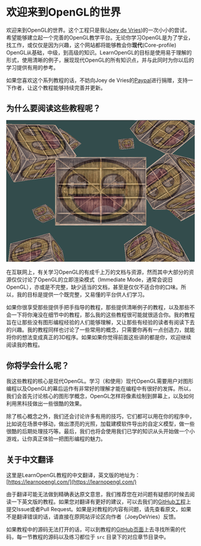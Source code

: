 # 欢迎来到OpenGL的世界

欢迎来到OpenGL的世界。这个工程只是我([Joey de Vries](http://joeydevries.com/))的一次小小的尝试，希望能够建立起一个完善的OpenGL教学平台。无论你学习OpenGL是为了学业，找工作，或仅仅是因为兴趣，这个网站都将能够教会你**现代**(Core-profile) OpenGL从基础，中级，到高级的知识。LearnOpenGL的目标是使用易于理解的形式，使用清晰的例子，展现现代OpenGL的所有知识点，并与此同时为你以后的学习提供有用的参考。

如果您喜欢这个系列教程的话，不妨向Joey de Vries的[Paypal](https://www.paypal.me/learnopengl/)进行捐赠，支持一下作者，让这个教程能够持续完善并更新。

## 为什么要阅读这些教程呢？

<img alt="Image of smiling textured containers in OpenGL" src="img/index_image2.png" class="right medium" />

在互联网上，有关学习OpenGL的有成千上万的文档与资源，然而其中大部分的资源仅仅讨论了OpenGL的立即渲染模式（Immediate Mode，通常会说旧OpenGL），亦或是不完整，缺少适当的文档，甚至是仅仅不适合你的口味。所以，我的目标是提供一个既完整，又易懂的平台供人们学习。

如果你很享受那些提供手把手指导的教程，那些提供清晰例子的教程，以及那些不会一下将你淹没在细节中的教程，那么我的这些教程很可能就很适合你。我的教程旨在让那些没有图形编程经验的人们能够理解，又让那些有经验的读者有阅读下去的兴趣。我的教程同样也讨论了一些常用的概念，只需要你再有一点创造力，就能将你的想法变成真正的3D程序。如果如果你觉得前面这些讲的都是你，欢迎继续阅读我的教程。

## 你将学会什么呢？

我这些教程的核心是现代OpenGL。学习（和使用）现代OpenGL需要用户对图形编程以及OpenGL的幕后运作有非常好的理解才能在编程中有很好的发挥。所以，我们会首先讨论核心的图形学概念，OpenGL怎样将像素绘制到屏幕上，以及如何利用黑科技做出一些很酷的效果。

除了核心概念之外，我们还会讨论许多有用的技巧，它们都可以用在你的程序中，比如说在场景中移动，做出漂亮的光照，加载建模软件导出的自定义模型，做一些很酷的后期处理技巧等。最后，我们也将会使用我们已学的知识从头开始做一个小游戏，让你真正体验一把图形编程的魅力。

## 关于中文翻译

这里是LearnOpenGL教程的中文翻译，英文版的地址为：[https://learnopengl.com/](https://learnopengl.com/)

由于翻译可能无法做到精确表达原文意思，我们推荐您在对问题有疑惑的时候去阅读一下英文版的教程。如果您对翻译有更好的建议，可以去我们的[GitHub工程](https://github.com/LearnOpenGL-CN/LearnOpenGL-CN)上提交Issue或者Pull Request。如果是对教程的内容有问题，请先查看原文，如果不是翻译错误的话，请直接在原网站评论区向作者（JoeyDeVries）反馈。

如果教程中的源码无法打开的话，可以到教程的[GitHub页面](https://github.com/JoeyDeVries/LearnOpenGL)上去寻找所需的代码，每一节教程的源码以及练习都位于 `src` 目录下的对应章节目录中。